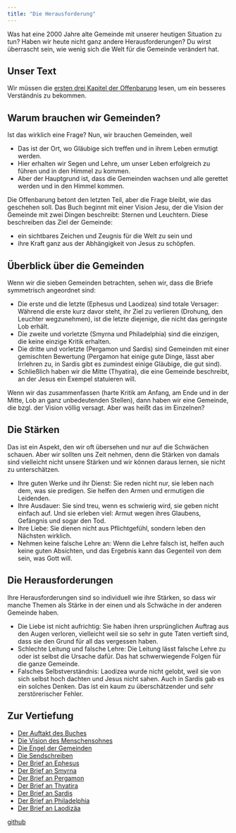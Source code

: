 ```yaml
---
title: "Die Herausforderung"
---
```



Was hat eine 2000 Jahre alte Gemeinde mit unserer heutigen Situation zu tun? Haben wir heute nicht ganz andere Herausforderungen? Du wirst überrascht sein, wie wenig sich die Welt für die Gemeinde verändert hat.


## Unser Text

<a name="0ab1"></a>
Wir müssen die [ersten drei Kapitel der Offenbarung](https://www.bibleserver.com/SLT/Offenbarung1) lesen, um ein besseres Verständnis zu bekommen.


## Warum brauchen wir Gemeinden?

<a name="180b"></a>
Ist das wirklich eine Frage? Nun, wir brauchen Gemeinden, weil

- Das ist der Ort, wo Gläubige sich treffen und in ihrem Leben ermutigt werden.
- Hier erhalten wir Segen und Lehre, um unser Leben erfolgreich zu führen und in den Himmel zu kommen.
- Aber der Hauptgrund ist, dass die Gemeinden wachsen und alle gerettet werden und in den Himmel kommen.


Die Offenbarung betont den letzten Teil, aber die Frage bleibt, wie das geschehen soll. Das Buch beginnt mit einer Vision Jesu, der die Vision der Gemeinde mit zwei Dingen beschreibt: Sternen und Leuchtern. Diese beschreiben das Ziel der Gemeinde:

- ein sichtbares Zeichen und Zeugnis für die Welt zu sein und
- ihre Kraft ganz aus der Abhängigkeit von Jesus zu schöpfen.



## Überblick über die Gemeinden

<a name="86b5"></a>
Wenn wir die sieben Gemeinden betrachten, sehen wir, dass die Briefe symmetrisch angeordnet sind:

- Die erste und die letzte (Ephesus und Laodizea) sind totale Versager: Während die erste kurz davor steht, ihr Ziel zu verlieren (Drohung, den Leuchter wegzunehmen), ist die letzte diejenige, die nicht das geringste Lob erhält.
- Die zweite und vorletzte (Smyrna und Philadelphia) sind die einzigen, die keine einzige Kritik erhalten.
- Die dritte und vorletzte (Pergamon und Sardis) sind Gemeinden mit einer gemischten Bewertung (Pergamon hat einige gute Dinge, lässt aber Irrlehren zu, in Sardis gibt es zumindest einige Gläubige, die gut sind).
- Schließlich haben wir die Mitte (Thyatira), die eine Gemeinde beschreibt, an der Jesus ein Exempel statuieren will.


Wenn wir das zusammenfassen (harte Kritik am Anfang, am Ende und in der Mitte, Lob an ganz unbedeutenden Stellen), dann haben wir eine Gemeinde, die bzgl. der Vision völlig versagt. Aber was heißt das im Einzelnen?


## Die Stärken

<a name="21f0"></a>
Das ist ein Aspekt, den wir oft übersehen und nur auf die Schwächen schauen. Aber wir sollten uns Zeit nehmen, denn die Stärken von damals sind vielleicht nicht unsere Stärken und wir können daraus lernen, sie nicht zu unterschätzen.

- Ihre guten Werke und ihr Dienst: Sie reden nicht nur, sie leben nach dem, was sie predigen. Sie helfen den Armen und ermutigen die Leidenden.
- Ihre Ausdauer: Sie sind treu, wenn es schwierig wird, sie geben nicht einfach auf. Und sie erleben viel: Armut wegen ihres Glaubens, Gefängnis und sogar den Tod.
- Ihre Liebe: Sie dienen nicht aus Pflichtgefühl, sondern leben den Nächsten wirklich.
- Nehmen keine falsche Lehre an: Wenn die Lehre falsch ist, helfen auch keine guten Absichten, und das Ergebnis kann das Gegenteil von dem sein, was Gott will.



## Die Herausforderungen

<a name="1657"></a>
Ihre Herausforderungen sind so individuell wie ihre Stärken, so dass wir manche Themen als Stärke in der einen und als Schwäche in der anderen Gemeinde haben.

- Die Liebe ist nicht aufrichtig: Sie haben ihren ursprünglichen Auftrag aus den Augen verloren, vielleicht weil sie so sehr in gute Taten vertieft sind, dass sie den Grund für all das vergessen haben.
- Schlechte Leitung und falsche Lehre: Die Leitung lässt falsche Lehre zu oder ist selbst die Ursache dafür. Das hat schwerwiegende Folgen für die ganze Gemeinde.
- Falsches Selbstverständnis: Laodizea wurde nicht gelobt, weil sie von sich selbst hoch dachten und Jesus nicht sahen. Auch in Sardis gab es ein solches Denken. Das ist ein kaum zu überschätzender und sehr zerstörerischer Fehler.







## Zur Vertiefung

<a name="f541"></a>
- [Der Auftakt des Buches](../../../content/letters/expl/setting-the-foundation/index.html)
- [Die Vision des Menschensohnes](../../../content/letters/expl/the-vision/index.html)
- [Die Engel der Gemeinden](../../../content/letters/expl/the-angel-of-the-churches/index.html)
- [Die Sendschreiben](../../../content/letters/expl/the-letters-to-the-seven-churches/index.html)
- [Der Brief an Ephesus](../../../content/letters/expl/the-letter-to-the-church-in-ephesus/index.html)
- [Der Brief an Smyrna](../../../content/letters/expl/the-letter-to-the-church-in-smyrna/index.html)
- [Der Brief an Pergamon](../../../content/letters/expl/the-letter-to-the-church-in-pergamon/index.html)
- [Der Brief an Thyatira](../../../content/letters/expl/the-letter-to-the-church-in-thyatira/index.html)
- [Der Brief an Sardis](../../../content/letters/expl/the-letter-to-the-church-in-sardis/index.html)
- [Der Brief an Philadelphia](../../../content/letters/expl/the-letter-to-the-church-in-philadelphia/index.html)
- [Der Brief an Laodizäa](../../../content/letters/expl/the-letter-to-the-church-in-laodicea/index.html)





[github](https://github.com/revelation-today/revelation-today/blob/main/exampleSite/content/docs/content/letters/appl/the-challenges.de.md)
